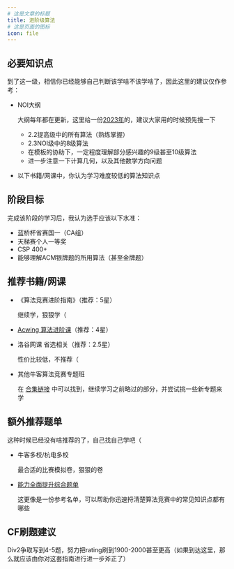```yaml
---
# 这是文章的标题
title: 进阶级算法
# 这是页面的图标
icon: file
---
```


<!-- more -->

## 必要知识点

到了这一级，相信你已经能够自己判断该学啥不该学啥了，因此这里的建议仅作参考：

* NOI大纲

  大纲每年都在更新，这里给一份[2023年](https://www.noi.cn/xw/2023-03-15/788060.shtml)的，建议大家用的时候预先搜一下

  * 2.2提高级中的所有算法（熟练掌握）
  * 2.3NOI级中的8级算法
  * 在模板的协助下，一定程度理解部分感兴趣的9级甚至10级算法
  * 进一步注意一下计算几何，以及其他数学方向问题

* 以下书籍/网课中，你认为学习难度较低的算法知识点

## 阶段目标

完成该阶段的学习后，我认为选手应该以下水准：

* 蓝桥杯省赛国一（CA组）
* 天梯赛个人一等奖
* CSP 400+
* 能够理解ACM银牌题的所用算法（甚至金牌题）

## 推荐书籍/网课

* 《算法竞赛进阶指南》（推荐：5星）

  继续学，狠狠学（

* [Acwing 算法进阶课](https://www.acwing.com/activity/content/32/)（推荐：4星）

* 洛谷网课 省选相关（推荐：2.5星）

  性价比较低，不推荐（

* 其他牛客算法竞赛专题班

  在 [合集链接](https://ac.nowcoder.com/acm/course) 中可以找到，继续学习之前略过的部分，并尝试挑一些新专题来学


## 额外推荐题单

这种时候已经没有啥推荐的了，自己找自己学吧（

* 牛客多校/杭电多校

  最合适的比赛模拟卷，狠狠的卷

* [能力全面提升综合题单](https://www.luogu.com.cn/training/9391#information)

  这更像是一份参考名单，可以帮助你迅速捋清楚算法竞赛中的常见知识点都有哪些

## CF刷题建议

Div2争取写到4-5题，努力把rating刷到1900-2000甚至更高（如果到达这里，那么就应该由你对这套指南进行进一步斧正了）